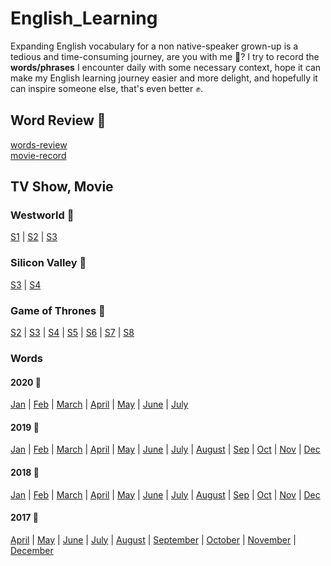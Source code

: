 # English_Learning
  
Expanding English vocabulary for a non native-speaker grown-up is a tedious and time-consuming journey, are you with me 🤔? I try to record the **words/phrases** I encounter daily with some necessary context, hope it can make my English learning journey easier and more delight, and hopefully it can inspire someone else, that's even better ✊.  

## Word Review 👹   
[words-review](./words-review.md)  
[movie-record](./media-record/movie.md)

## TV Show, Movie
### Westworld 🤖
[S1](./media-record/westWorld/ww1.md) | [S2](./media-record/westWorld/ww2.md) | [S3](./media-record/westWorld/ww3.md)  

### Silicon Valley 🦀
[S3](./media-record/siliconValley/sv3.md) | [S4](./media-record/siliconValley/sv4.md) 

### Game of Thrones 👑
[S2](./media-record/GOT/GOT2.md) | [S3](./media-record/GOT/GOT3.md) | [S4](./media-record/GOT/GOT4.md) | [S5](./media-record/GOT/GOT5.md)  | [S6](./media-record/GOT/GOT6.md)  | [S7](./media-record/GOT/GOT7.md)  | [S8](./media-record/GOT/GOT8.md)  

### Words 

#### 2020 👊 
[Jan](./words/2020/words-Jan.md) | [Feb](./words/2020/words-Feb.md) | [March](./words/2020/words-Mar.md) |  [April](./words/2020/words-April.md) | [May](./words/2020/words-May.md) | [June](./words/2020/words-Jun.md) | [July](./words/2020/words-July.md)

#### 2019 🏃  
[Jan](./words/2019/words-Jan.md) | [Feb](./words/2019/words-Feb.md) | [March](./words/2019/words-March.md) |  [April](./words/2019/words-April.md) | 
[May](./words/2019/words-May.md) | [June](./words/2019/words-June.md) | [July](./words/2019/words-July.md) |  [August](./words/2019/words-Aug.md) |
[Sep](./words/2019/words-Sep.md) | [Oct](./words/2019/words-Oct.md) | [Nov](./words/2019/words-Nov.md) | [Dec](./words/2019/words-Dec.md)   

#### 2018 💃  
[Jan](./words/2018/words-Jan.md) | [Feb](./words/2018/words-Feb.md) | [March](./words/2018/words-Mar.md) | [April](./words/2018/words-Apr.md)  | [May](./words/2018/words-May.md)  | [June](./words/2018/words-Jun.md)  | [July](./words/2018/words-Jul.md)  | [August](./words/2018/words-Aug.md)  | [Sep](./words/2018/words-Sep.md)  | [Oct](./words/2018/words-Oct.md) | [Nov](./words/2018/words-Nov.md)  | [Dec](./words/2018/words-Dec.md)  

#### 2017 👀  
[April](./words/2017/words-Apr.md)  | [May](./words/2017/words-May.md)  | [June](./words/2017/words-Jun.md)  | [July](./words/2017/words-Jul.md)  | [August](./words/2017/words-Aug.md)  | [September](./words/2017/words-Sep.md)  | [October](./words/2017/words-Oct.md) | [November](./words/2017/words-Nov.md)  | [December](./words/2017/words-Dec.md) 

